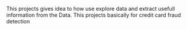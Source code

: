 This projects gives idea to how use explore data and extract usefull information from the Data.
This projects basically for credit card fraud detection
